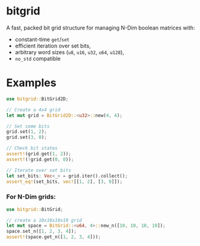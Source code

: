# bitgrid

A fast, packed bit grid structure for managing N-Dim boolean matrices with:
- constant-time `get`/`set` 
- efficient iteration over set bits,
- arbitrary word sizes (`u8`, `u16`, `u32`, `u64`, `u128`), 
- `no_std` compatible

# Examples

```rust
use bitgrid::BitGrid2D;

// Create a 4x4 grid
let mut grid = BitGrid2D::<u32>::new(4, 4);

// Set some bits
grid.set(1, 2);
grid.set(3, 0);

// Check bit states
assert!(grid.get(1, 2));
assert!(!grid.get(0, 0));

// Iterate over set bits
let set_bits: Vec<_> = grid.iter().collect();
assert_eq!(set_bits, vec![[1, 2], [3, 0]]);
```

### For N-Dim grids:
``` rust
use bitgrid::BitGrid;

// create a 10x10x10x10 grid
let mut space = BitGrid::<u64, 4>::new_n([10, 10, 10, 10]);
space.set_n([1, 2, 3, 4]);
assert!(space.get_n([1, 2, 3, 4]));
```

